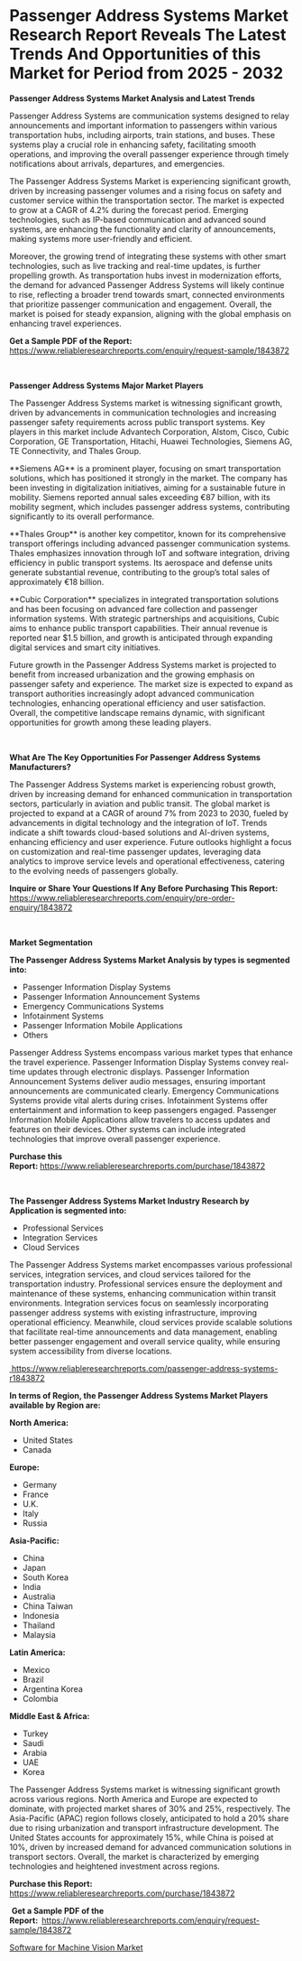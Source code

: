 <p><h1>Passenger Address Systems Market Research Report Reveals The Latest Trends And Opportunities of this Market for Period from 2025 - 2032</h1></p><p><strong>Passenger Address Systems Market Analysis and Latest Trends</strong></p>
<p><p>Passenger Address Systems are communication systems designed to relay announcements and important information to passengers within various transportation hubs, including airports, train stations, and buses. These systems play a crucial role in enhancing safety, facilitating smooth operations, and improving the overall passenger experience through timely notifications about arrivals, departures, and emergencies.</p><p>The Passenger Address Systems Market is experiencing significant growth, driven by increasing passenger volumes and a rising focus on safety and customer service within the transportation sector. The market is expected to grow at a CAGR of 4.2% during the forecast period. Emerging technologies, such as IP-based communication and advanced sound systems, are enhancing the functionality and clarity of announcements, making systems more user-friendly and efficient.</p><p>Moreover, the growing trend of integrating these systems with other smart technologies, such as live tracking and real-time updates, is further propelling growth. As transportation hubs invest in modernization efforts, the demand for advanced Passenger Address Systems will likely continue to rise, reflecting a broader trend towards smart, connected environments that prioritize passenger communication and engagement. Overall, the market is poised for steady expansion, aligning with the global emphasis on enhancing travel experiences.</p></p>
<p><strong>Get a Sample PDF of the Report:&nbsp;</strong> <a href="https://www.reliableresearchreports.com/enquiry/request-sample/1843872?utm_campaign=3090&utm_medium=2&utm_source=Github&utm_content=ia&utm_term=11032025&utm_id=passenger-address-systems">https://www.reliableresearchreports.com/enquiry/request-sample/1843872</a></p>
<p>&nbsp;</p>
<p><strong>Passenger Address Systems Major Market Players</strong></p>
<p><p>The Passenger Address Systems market is witnessing significant growth, driven by advancements in communication technologies and increasing passenger safety requirements across public transport systems. Key players in this market include Advantech Corporation, Alstom, Cisco, Cubic Corporation, GE Transportation, Hitachi, Huawei Technologies, Siemens AG, TE Connectivity, and Thales Group.</p><p>**Siemens AG** is a prominent player, focusing on smart transportation solutions, which has positioned it strongly in the market. The company has been investing in digitalization initiatives, aiming for a sustainable future in mobility. Siemens reported annual sales exceeding €87 billion, with its mobility segment, which includes passenger address systems, contributing significantly to its overall performance.</p><p>**Thales Group** is another key competitor, known for its comprehensive transport offerings including advanced passenger communication systems. Thales emphasizes innovation through IoT and software integration, driving efficiency in public transport systems. Its aerospace and defense units generate substantial revenue, contributing to the group’s total sales of approximately €18 billion.</p><p>**Cubic Corporation** specializes in integrated transportation solutions and has been focusing on advanced fare collection and passenger information systems. With strategic partnerships and acquisitions, Cubic aims to enhance public transport capabilities. Their annual revenue is reported near $1.5 billion, and growth is anticipated through expanding digital services and smart city initiatives.</p><p>Future growth in the Passenger Address Systems market is projected to benefit from increased urbanization and the growing emphasis on passenger safety and experience. The market size is expected to expand as transport authorities increasingly adopt advanced communication technologies, enhancing operational efficiency and user satisfaction. Overall, the competitive landscape remains dynamic, with significant opportunities for growth among these leading players.</p></p>
<p>&nbsp;</p>
<p><strong>What Are The Key Opportunities For Passenger Address Systems Manufacturers?</strong></p>
<p><p>The Passenger Address Systems market is experiencing robust growth, driven by increasing demand for enhanced communication in transportation sectors, particularly in aviation and public transit. The global market is projected to expand at a CAGR of around 7% from 2023 to 2030, fueled by advancements in digital technology and the integration of IoT. Trends indicate a shift towards cloud-based solutions and AI-driven systems, enhancing efficiency and user experience. Future outlooks highlight a focus on customization and real-time passenger updates, leveraging data analytics to improve service levels and operational effectiveness, catering to the evolving needs of passengers globally.</p></p>
<p><strong>Inquire or Share Your Questions If Any Before Purchasing This Report:</strong> <a href="https://www.reliableresearchreports.com/enquiry/pre-order-enquiry/1843872?utm_campaign=3090&utm_medium=2&utm_source=Github&utm_content=ia&utm_term=11032025&utm_id=passenger-address-systems">https://www.reliableresearchreports.com/enquiry/pre-order-enquiry/1843872</a></p>
<p>&nbsp;</p>
<p><strong>Market Segmentation</strong></p>
<p><strong>The Passenger Address Systems Market Analysis by types is segmented into:</strong></p>
<p><ul><li>Passenger Information Display Systems</li><li>Passenger Information Announcement Systems</li><li>Emergency Communications Systems</li><li>Infotainment Systems</li><li>Passenger Information Mobile Applications</li><li>Others</li></ul></p>
<p><p>Passenger Address Systems encompass various market types that enhance the travel experience. Passenger Information Display Systems convey real-time updates through electronic displays. Passenger Information Announcement Systems deliver audio messages, ensuring important announcements are communicated clearly. Emergency Communications Systems provide vital alerts during crises. Infotainment Systems offer entertainment and information to keep passengers engaged. Passenger Information Mobile Applications allow travelers to access updates and features on their devices. Other systems can include integrated technologies that improve overall passenger experience.</p></p>
<p><strong>Purchase this Report:&nbsp;</strong><a href="https://www.reliableresearchreports.com/purchase/1843872?utm_campaign=3090&utm_medium=2&utm_source=Github&utm_content=ia&utm_term=11032025&utm_id=passenger-address-systems">https://www.reliableresearchreports.com/purchase/1843872</a></p>
<p>&nbsp;</p>
<p><strong>The Passenger Address Systems Market Industry Research by Application is segmented into:</strong></p>
<p><ul><li>Professional Services</li><li>Integration Services</li><li>Cloud Services</li></ul></p>
<p><p>The Passenger Address Systems market encompasses various professional services, integration services, and cloud services tailored for the transportation industry. Professional services ensure the deployment and maintenance of these systems, enhancing communication within transit environments. Integration services focus on seamlessly incorporating passenger address systems with existing infrastructure, improving operational efficiency. Meanwhile, cloud services provide scalable solutions that facilitate real-time announcements and data management, enabling better passenger engagement and overall service quality, while ensuring system accessibility from diverse locations.</p></p>
<p><a href="https://www.reliableresearchreports.com/passenger-address-systems-r1843872?utm_campaign=3090&utm_medium=2&utm_source=Github&utm_content=ia&utm_term=11032025&utm_id=passenger-address-systems">&nbsp;https://www.reliableresearchreports.com/passenger-address-systems-r1843872</a></p>
<p><strong>In terms of Region, the Passenger Address Systems Market Players available by Region are:</strong></p>
<p>
    <p> <strong> North America: </strong>
        <ul>
            <li>United States</li>
            <li>Canada</li>
        </ul>
        </p> 
    <p> <strong> Europe: </strong>
        <ul>
            <li>Germany</li>
            <li>France</li>
            <li>U.K.</li>
            <li>Italy</li>
            <li>Russia</li>
        </ul>
        </p> 
    <p> <strong> Asia-Pacific: </strong>
        <ul>
            <li>China</li>
            <li>Japan</li>
            <li>South Korea</li>
            <li>India</li>
            <li>Australia</li>
            <li>China Taiwan</li>
            <li>Indonesia</li>
            <li>Thailand</li>
            <li>Malaysia</li>
        </ul>
        </p> 
    <p> <strong> Latin America: </strong>
        <ul>
            <li>Mexico</li>
            <li>Brazil</li>
            <li>Argentina Korea</li>
            <li>Colombia</li>
        </ul>
        </p> 
    <p> <strong> Middle East & Africa: </strong>
        <ul>
            <li>Turkey</li>
            <li>Saudi</li>
            <li>Arabia</li>
            <li>UAE</li>
            <li>Korea</li>
        </ul>
    </p>
    </p>
<p><p>The Passenger Address Systems market is witnessing significant growth across various regions. North America and Europe are expected to dominate, with projected market shares of 30% and 25%, respectively. The Asia-Pacific (APAC) region follows closely, anticipated to hold a 20% share due to rising urbanization and transport infrastructure development. The United States accounts for approximately 15%, while China is poised at 10%, driven by increased demand for advanced communication solutions in transport sectors. Overall, the market is characterized by emerging technologies and heightened investment across regions.</p></p>
<p><strong>Purchase this Report: </strong><a href="https://www.reliableresearchreports.com/purchase/1843872?utm_campaign=3090&utm_medium=2&utm_source=Github&utm_content=ia&utm_term=11032025&utm_id=passenger-address-systems">https://www.reliableresearchreports.com/purchase/1843872</a></p>
<p>&nbsp;<strong>Get a Sample PDF of the Report:&nbsp;&nbsp;</strong><a href="https://www.reliableresearchreports.com/enquiry/request-sample/1843872?utm_campaign=3090&utm_medium=2&utm_source=Github&utm_content=ia&utm_term=11032025&utm_id=passenger-address-systems">https://www.reliableresearchreports.com/enquiry/request-sample/1843872</a></p>
<p><strong></strong></p>
<p><p><a href="https://github.com/HobertDavis43/Market-Research-Report-List-1/blob/main/software-for-machine-vision-market.md?utm_campaign=3090&utm_medium=2&utm_source=Github&utm_content=ia&utm_term=11032025&utm_id=passenger-address-systems">Software for Machine Vision Market</a></p></p>